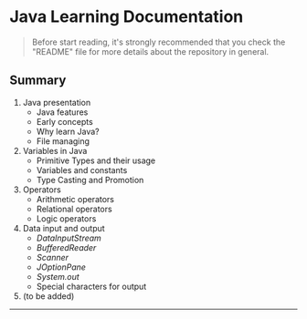 # Java Learning Documentation

> Before start reading, it's strongly recommended that you check the "README" file for more details about the repository in general.

## Summary
1. Java presentation
    - Java features
    - Early concepts
    - Why learn Java?
    - File managing
1. Variables in Java
    - Primitive Types and their usage
    - Variables and constants
    - Type Casting and Promotion
1. Operators
    - Arithmetic operators
    - Relational operators
    - Logic operators
1. Data input and output
    - _DataInputStream_
    - _BufferedReader_
    - _Scanner_
    - _JOptionPane_
    - _System.out_
    - Special characters for output
1. (to be added)

---

